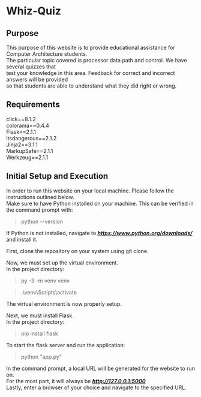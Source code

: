 # Whiz-Quiz

## Purpose

This purpose of this website is to provide educational assistance for Computer Architecture students.  
The particular topic covered is processor data path and control. We have several quizzes that  
test your knowledge in this area. Feedback for correct and incorrect answers will be provided  
so that students are able to understand what they did right or wrong.  

## Requirements

click==8.1.2  
colorama==0.4.4  
Flask==2.1.1  
itsdangerous==2.1.2  
Jinja2==3.1.1  
MarkupSafe==2.1.1  
Werkzeug==2.1.1  

## Initial Setup and Execution

In order to run this website on your local machine. Please follow the instructions outlined below.  
Make sure to have Python installed on your machine. This can be verified in the command prompt with:  
> python --version  

If Python is not installed, navigate to ***https://www.python.org/downloads/*** and install it.  

First, clone the repository on your system using git clone.  

Now, we must set up the virtual environment.  
In the project directory:  
> py -3 -m venv venv  

> .\venv\Scripts\activate  

The virtual environment is now properly setup.  

Next, we must install Flask.  
In the project directory:  
> pip install flask  

To start the flask server and run the application:  
> python "app.py"  

In the command prompt, a local URL will be generated for the website to run on.  
For the most part, it will always be ***http://127.0.0.1:5000***  
Lastly, enter a browser of your choice and navigate to the specified URL.  
